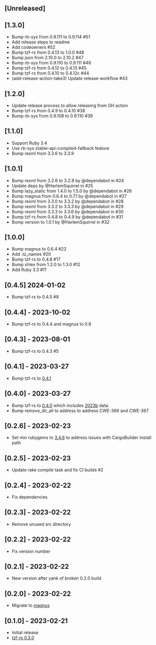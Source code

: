 ## [Unreleased]

## [1.3.0]

- Bump rb-sys from 0.9.111 to 0.9.114 #51
- Add release steps to readme
- Add codeowners #52
- Bump tzf-rs from 0.4.13 to 1.0.0 #48
- Bump json from 2.10.0 to 2.10.2 #47
- Bump rb-sys from 0.9.110 to 0.9.111 #46
- Bump tzf-rs from 0.4.12 to 0.4.13 #45
- Bump tzf-rs from 0.4.10 to 0.4.12c #44
- (add-release-action-take3) Update release workflow #43

## [1.2.0]

- Update release process to allow releasing from GH action
- Bump tzf-rs from 0.4.9 to 0.4.10 #38
- Bump rb-sys from 0.9.108 to 0.9.110 #39

## [1.1.0]

- Support Ruby 3.4
- Use rb-sys stable-api-compiled-fallback feature
- Bump rexml from 3.3.6 to 3.3.9

## [1.0.1]

- Bump rexml from 3.2.6 to 3.2.8 by @dependabot in #24
- Update deps  by @HarlemSquirrel in #25
- Bump lazy_static from 1.4.0 to 1.5.0 by @dependabot in #26
- Bump magnus from 0.6.4 to 0.7.1 by @dependabot in #27
- Bump rexml from 3.3.0 to 3.3.2 by @dependabot in #28
- Bump rexml from 3.3.2 to 3.3.3 by @dependabot in #29
- Bump rexml from 3.3.3 to 3.3.6 by @dependabot in #30
- Bump tzf-rs from 0.4.8 to 0.4.9 by @dependabot in #31
- Bump version to 1.0.1 by @HarlemSquirrel in #32

## [1.0.0]

- Bump magnus to 0.6.4 #22
- Add .tz_names #20
- Bump tzf-rs to 0.4.8 #17
- Bump shlex from 1.2.0 to 1.3.0 #12
- Add Ruby 3.3 #11

## [0.4.5] 2024-01-02

- Bump tzf-rs to 0.4.5 #8

## [0.4.4] - 2023-10-02

- Bump tzf-rs to 0.4.4 and magnus to 0.6

## [0.4.3] - 2023-08-01

- Bump tzf-rs to 0.4.3 #5

## [0.4.1] - 2023-03-27

- Bump tzf-rs to [0.4.1](https://github.com/ringsaturn/tzf-rs/releases/tag/v0.4.1)

## [0.4.0] - 2023-03-27

- Bump tzf-rs to [0.4.0](https://github.com/ringsaturn/tzf-rs/releases/tag/v0.4.0) which includes [2023b](https://github.com/evansiroky/timezone-boundary-builder/releases/tag/2023b) data.
- Bump remove_dir_all to address to address CWE-366 and CWE-367

## [0.2.6] - 2023-02-23

- Set min rubygems to [3.4.6](https://github.com/rubygems/rubygems/blob/master/CHANGELOG.md#346--2023-01-31) to address issues with CargoBuilder install path

## [0.2.5] - 2023-02-23

- Update rake compile task and fix CI builds #2

## [0.2.4] - 2023-02-22

- Fix dependencies

## [0.2.3] - 2023-02-22

- Remove unused src directory

## [0.2.2] - 2023-02-22

- Fix version number

## [0.2.1] - 2023-02-22

- New version after yank of broken 0.2.0 build

## [0.2.0] - 2023-02-22

- Migrate to [magnus](https://github.com/matsadler/magnus)

## [0.1.0] - 2023-02-21

- Initial release
- [tzf-rs 0.3.0](https://github.com/ringsaturn/tzf-rs/releases/tag/v0.3.0)
